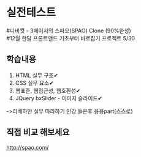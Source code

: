 # 실전테스트 
#디비컷 - 3페이지의 스파오(SPAO) Clone (90%완성)<br>
#12월 한달 프론트앤드 기초부터 바로잡기 프로젝트 5/30

## 학습내용

1. HTML 실무 구조✔
2. CSS 실무 요소✔
3. 웹표준, 웹접근성, 웹호환성✔<br>
4. JQuery bxSlider - 이미지 슬라이드✔<br>

->리베하얀 실무 따라하기 인강 들은후 응용part(스스로)

## 직접 비교 해보세요
<http://spao.com/>
